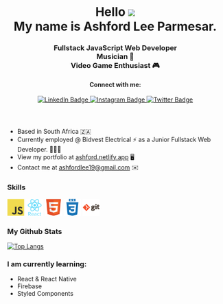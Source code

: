 

<div id="header" align="center">
  <h1>Hello <img src="https://media.giphy.com/media/hvRJCLFzcasrR4ia7z/giphy.gif" width="30px"/></br>My name is Ashford Lee Parmesar.</h1>
  
  
  <h3>Fullstack JavaScript Web Developer</br>Musician 🎸</br>Video Game Enthusiast 🎮</h3>
  
  <h4>Connect with me:</h4>
  
  
  <div id="badges">
  <a href="https://www.linkedin.com/in/ashfordleeparmesar">
    <img src="https://img.shields.io/badge/LinkedIn-blue?style=for-the-badge&logo=linkedin&logoColor=white" alt="LinkedIn Badge"/>
  </a>
  <a href="https://www.instagram.com/ashfordisnotonfire_">
    <img src="https://img.shields.io/badge/Instagram-purple?style=for-the-badge&logo=instagram&logoColor=white" alt="Instagram Badge"/>
  </a>
  <a href="https://www.twitter.com/ashfordisonfire">
    <img src="https://img.shields.io/badge/Twitter-blue?style=for-the-badge&logo=twitter&logoColor=white" alt="Twitter Badge"/>
  </a>
    </br><img src="https://komarev.com/ghpvc/?username=ashford-lee-parmesar&style=flat-square&color=blue" alt=""/>
</div>
  <h1></h1>
</div>

- Based in South Africa 🇿🇦
- Currently employed @ Bidvest Electrical ⚡️ as a Junior Fullstack Web Developer. 🧑🏻‍💻
- View my portfolio at <a href="https://ashford.netlify.app">ashford.netlify.app</a> 🖥
- Contact me at <a href="https://mailto:ashfordlee19@gmail.com">ashfordlee19@gmail.com</a> ✉️ 

<h3>Skills</h3>

<div>
    <img src="https://github.com/devicons/devicon/blob/master/icons/javascript/javascript-original.svg" title="JavaScript" alt="JavaScript" width="40"  height="40"/>
  <img src="https://github.com/devicons/devicon/blob/master/icons/react/react-original-wordmark.svg" title="React" alt="React" width="40" height="40"/>
  <img src="https://github.com/devicons/devicon/blob/master/icons/html5/html5-original.svg" title="HTML5" alt="HTML" width="40" height="40"/>
  <img src="https://github.com/devicons/devicon/blob/master/icons/css3/css3-plain-wordmark.svg"  title="CSS3" alt="CSS" width="40" height="40"/>
  <img src="https://github.com/devicons/devicon/blob/master/icons/git/git-original-wordmark.svg" title="Git" **alt="Git" width="40" height="40"/>
</div>

<h3>My Github Stats</h3>

[![Top Langs](https://github-readme-stats.vercel.app/api/top-langs/?username=ashford-lee-parmesar&layout=compact&theme=vision-friendly-dark)](https://github.com/anuraghazra/github-readme-stats)

<h3>I am currently learning:</h3>

- React & React Native </br>
- Firebase
- Styled Components


<!---
Ashford-Lee-Parmesar/Ashford-Lee-Parmesar is a ✨ special ✨ repository because its `README.md` (this file) appears on your GitHub profile.
You can click the Preview link to take a look at your changes.
--->
